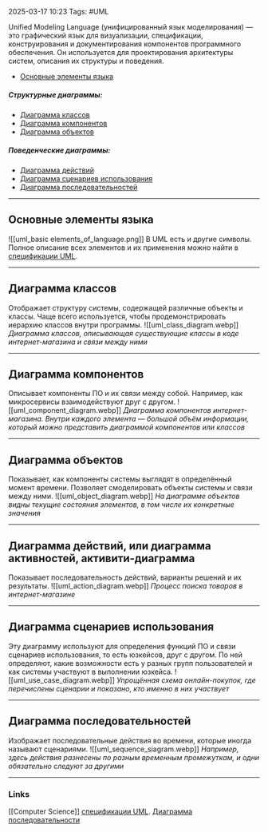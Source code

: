 2025-03-17 10:23
Tags: #UML

Unified Modeling Language (унифицированный язык моделирования) — это графический язык для визуализации, спецификации, конструирования и документирования компонентов программного обеспечения. Он используется для проектирования архитектуры систем, описания их структуры и поведения.

- [Основные элементы языка](#Основные%20элементы%20языка)
##### Структурные диаграммы:
- [Диаграмма классов](#Диаграмма%20классов)
- [Диаграмма компонентов](#Диаграмма%20компонентов)
- [Диаграмма объектов](#Диаграмма%20объектов)

##### Поведенческие диаграммы:
- [Диаграмма действий](#Диаграмма%20действий,%20или%20диаграмма%20активностей,%20активити-диаграмма)
- [Диаграмма сценариев использования](#Диаграмма%20сценариев%20использования)
- [Диаграмма последовательностей](#Диаграмма%20последовательностей)

---

## Основные элементы языка

![[uml_basic elements_of_language.png]]
В UML есть и другие символы. Полное описание всех элементов и их применения можно найти в [спецификации UML](https://www.omg.org/spec/UML/2.2/Superstructure/PDF).

---

## Диаграмма классов
Отображает структуру системы, содержащей различные объекты и классы. Чаще всего используется, чтобы продемонстрировать иерархию классов внутри программы.
![[uml_class_diagram.webp]]
*Диаграмма классов, описывающая существующие классы в коде интернет-магазина и связи между ними*

---
## Диаграмма компонентов
Описывает компоненты ПО и их связи между собой. Например, как микросервисы взаимодействуют друг с другом.
![[uml_component_diagram.webp]]
*Диаграмма компонентов интернет-магазина. Внутри каждого элемента — большой объём информации, который можно представить диаграммой компонентов или классов*

---

## Диаграмма объектов
Показывает, как компоненты системы выглядят в определённый момент времени. Позволяет смоделировать объекты системы и связи между ними.
![[uml_object_diagram.webp]]
*На диаграмме объектов видны текущие состояния элементов, в том числе их конкретные значения*

---

## Диаграмма действий, или диаграмма активностей, активити-диаграмма
Показывает последовательность действий, варианты решений и их результаты.
![[uml_action_diagram.webp]]
*Процесс поиска товаров в интернет-магазине*

---

## Диаграмма сценариев использования
Эту диаграмму используют для определения функций ПО и связи сценариев использования, то есть юзкейсов, друг с другом. По ней определяют, какие возможности есть у разных групп пользователей и как системы участвуют в выполнении юзкейса.
![[uml_use_case_diagram.webp]]
*Упрощённая схема онлайн-покупок, где перечислены сценарии и показано, кто именно в них участвует*

---

## Диаграмма последовательностей
Изображает последовательные действия во времени, которые иногда называют сценариями.
![[uml_sequence_siagram.webp]]
*Например, здесь действия разнесены по разным временным промежуткам, и одни обязательно следуют за другими*

---
### Links
[[Computer Science]]
[спецификации UML](https://www.omg.org/spec/UML/2.2/Superstructure/PDF).
[Диаграмма последовательности](https://flexberry.github.io/ru/fd_sequence-diagram.html)